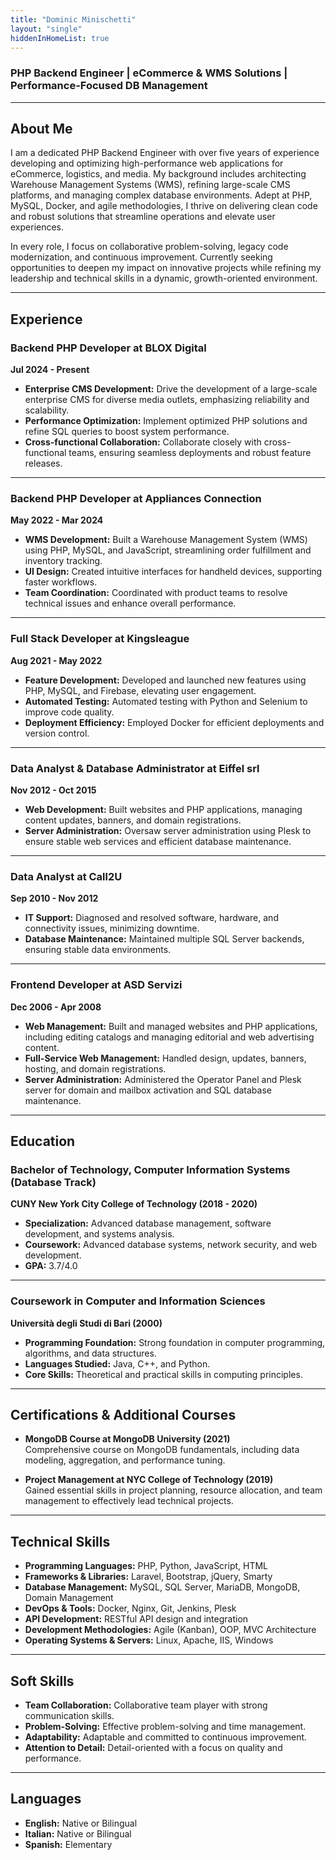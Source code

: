```yaml
---
title: "Dominic Minischetti"
layout: "single"
hiddenInHomeList: true
---
```

### PHP Backend Engineer | eCommerce & WMS Solutions | Performance-Focused DB Management  

---

## About Me  
I am a dedicated PHP Backend Engineer with over five years of experience developing and optimizing high-performance web applications for eCommerce, logistics, and media. My background includes architecting Warehouse Management Systems (WMS), refining large-scale CMS platforms, and managing complex database environments. Adept at PHP, MySQL, Docker, and agile methodologies, I thrive on delivering clean code and robust solutions that streamline operations and elevate user experiences.

In every role, I focus on collaborative problem-solving, legacy code modernization, and continuous improvement. Currently seeking opportunities to deepen my impact on innovative projects while refining my leadership and technical skills in a dynamic, growth-oriented environment.

---

## Experience  

### **Backend PHP Developer at BLOX Digital**  
**Jul 2024 - Present**  
- **Enterprise CMS Development:** Drive the development of a large-scale enterprise CMS for diverse media outlets, emphasizing reliability and scalability.  
- **Performance Optimization:** Implement optimized PHP solutions and refine SQL queries to boost system performance.  
- **Cross-functional Collaboration:** Collaborate closely with cross-functional teams, ensuring seamless deployments and robust feature releases.  

---

### **Backend PHP Developer at Appliances Connection**  
**May 2022 - Mar 2024**  
- **WMS Development:** Built a Warehouse Management System (WMS) using PHP, MySQL, and JavaScript, streamlining order fulfillment and inventory tracking.  
- **UI Design:** Created intuitive interfaces for handheld devices, supporting faster workflows.  
- **Team Coordination:** Coordinated with product teams to resolve technical issues and enhance overall performance.  

---

### **Full Stack Developer at Kingsleague**  
**Aug 2021 - May 2022**  
- **Feature Development:** Developed and launched new features using PHP, MySQL, and Firebase, elevating user engagement.  
- **Automated Testing:** Automated testing with Python and Selenium to improve code quality.  
- **Deployment Efficiency:** Employed Docker for efficient deployments and version control.  

---

### **Data Analyst & Database Administrator at Eiffel srl**  
**Nov 2012 - Oct 2015**  
- **Web Development:** Built websites and PHP applications, managing content updates, banners, and domain registrations.  
- **Server Administration:** Oversaw server administration using Plesk to ensure stable web services and efficient database maintenance.  

---

### **Data Analyst at Call2U**  
**Sep 2010 - Nov 2012**  
- **IT Support:** Diagnosed and resolved software, hardware, and connectivity issues, minimizing downtime.  
- **Database Maintenance:** Maintained multiple SQL Server backends, ensuring stable data environments.  

---

### **Frontend Developer at ASD Servizi**  
**Dec 2006 - Apr 2008**  
- **Web Management:** Built and managed websites and PHP applications, including editing catalogs and managing editorial and web advertising content.  
- **Full-Service Web Management:** Handled design, updates, banners, hosting, and domain registrations.  
- **Server Administration:** Administered the Operator Panel and Plesk server for domain and mailbox activation and SQL database maintenance.  

---

## Education  

### **Bachelor of Technology, Computer Information Systems (Database Track)**  
**CUNY New York City College of Technology (2018 - 2020)**  
- **Specialization:** Advanced database management, software development, and systems analysis.  
- **Coursework:** Advanced database systems, network security, and web development.  
- **GPA:** 3.7/4.0  

---

### **Coursework in Computer and Information Sciences**  
**Università degli Studi di Bari (2000)**  
- **Programming Foundation:** Strong foundation in computer programming, algorithms, and data structures.  
- **Languages Studied:** Java, C++, and Python.  
- **Core Skills:** Theoretical and practical skills in computing principles.  

---

## Certifications & Additional Courses  

- **MongoDB Course at MongoDB University (2021)**  
  Comprehensive course on MongoDB fundamentals, including data modeling, aggregation, and performance tuning.  

- **Project Management at NYC College of Technology (2019)**  
  Gained essential skills in project planning, resource allocation, and team management to effectively lead technical projects.  

---

## Technical Skills  

- **Programming Languages:** PHP, Python, JavaScript, HTML  
- **Frameworks & Libraries:** Laravel, Bootstrap, jQuery, Smarty  
- **Database Management:** MySQL, SQL Server, MariaDB, MongoDB, Domain Management  
- **DevOps & Tools:** Docker, Nginx, Git, Jenkins, Plesk  
- **API Development:** RESTful API design and integration  
- **Development Methodologies:** Agile (Kanban), OOP, MVC Architecture  
- **Operating Systems & Servers:** Linux, Apache, IIS, Windows  

---

## Soft Skills  

- **Team Collaboration:** Collaborative team player with strong communication skills.  
- **Problem-Solving:** Effective problem-solving and time management.  
- **Adaptability:** Adaptable and committed to continuous improvement.  
- **Attention to Detail:** Detail-oriented with a focus on quality and performance.  

---

## Languages  

- **English:** Native or Bilingual  
- **Italian:** Native or Bilingual  
- **Spanish:** Elementary  
